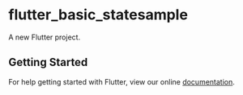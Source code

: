 # flutter_basic_statesample

A new Flutter project.

## Getting Started

For help getting started with Flutter, view our online
[documentation](http://flutter.io/).
